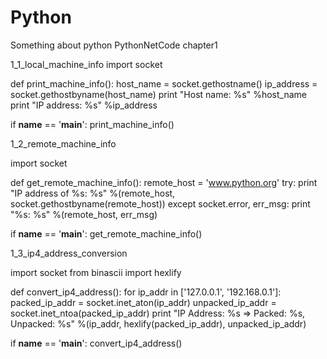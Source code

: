# Python
Something about python
PythonNetCode
chapter1

1_1_local_machine_info
import socket


def print_machine_info():
    host_name = socket.gethostname()
    ip_address = socket.gethostbyname(host_name)
    print "Host name: %s" %host_name
    print "IP address: %s" %ip_address

if __name__ == '__main__':
    print_machine_info()
    
1_2_remote_machine_info

import socket

def get_remote_machine_info():
    remote_host = 'www.python.org'
    try:
        print "IP address of %s: %s" %(remote_host, socket.gethostbyname(remote_host))
    except socket.error, err_msg:
        print "%s: %s" %(remote_host, err_msg)
    
if __name__ == '__main__':
    get_remote_machine_info()

1_3_ip4_address_conversion

import socket
from binascii import hexlify


def convert_ip4_address():
    for ip_addr in ['127.0.0.1', '192.168.0.1']:
        packed_ip_addr = socket.inet_aton(ip_addr)
        unpacked_ip_addr = socket.inet_ntoa(packed_ip_addr)
        print "IP Address: %s => Packed: %s, Unpacked: %s" %(ip_addr, hexlify(packed_ip_addr), unpacked_ip_addr)
    
if __name__ == '__main__':
    convert_ip4_address()

